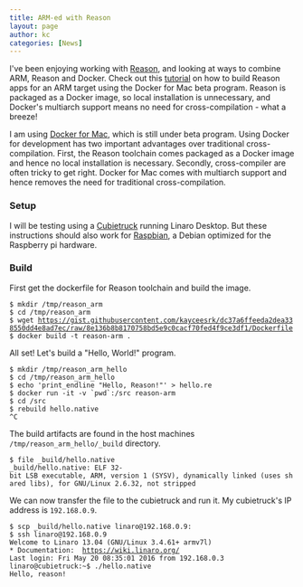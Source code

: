 ```yaml
---
title: ARM-ed with Reason
layout: page
author: kc
categories: [News]
---
```


I've been enjoying working with [Reason](http://facebook.github.io/reason/), and looking at ways to combine ARM, Reason
and Docker. Check out this [tutorial](http://kcsrk.info/reason/arm/2016/05/16/armed-with-reason/)
on how to build Reason apps for an ARM target using the Docker for Mac
beta program. Reason is packaged as a Docker image, so local installation is unnecessary, and Docker's multiarch support means no need for cross-compilation - what a breeze!

I am using [Docker for Mac](https://blog.docker.com/2016/03/docker-for-mac-windows-beta/), which is still under beta program. Using Docker for development has two important advantages over traditional cross-compilation. First, the Reason toolchain comes packaged as a Docker image and hence no local installation is necessary. Secondly, cross-compiler are often tricky to get right. Docker for Mac comes with multiarch support and hence removes the need for traditional cross-compilation.

### Setup

I will be testing using a [Cubietruck](https://en.wikipedia.org/wiki/Cubieboard) running Linaro
Desktop. But these instructions should also work for [Raspbian](https://www.raspbian.org/), a Debian optimized for the
Raspberry pi hardware.

### Build

First get the dockerfile for Reason toolchain and build the image.

`$ mkdir /tmp/reason_arm`  
`$ cd /tmp/reason_arm`  
`$ wget `[`https://gist.githubusercontent.com/kayceesrk/dc37a6ffeeda2dea338550dd4e8ad7ec/raw/8e136b8b8170758bd5e9c0cacf70fed4f9ce3df1/Dockerfile`](https://gist.githubusercontent.com/kayceesrk/dc37a6ffeeda2dea338550dd4e8ad7ec/raw/8e136b8b8170758bd5e9c0cacf70fed4f9ce3df1/Dockerfile)  
`$ docker build -t reason-arm .`

All set! Let's build a "Hello, World!" program.

`$ mkdir /tmp/reason_arm_hello`  
`$ cd /tmp/reason_arm_hello`  
`$ echo 'print_endline "Hello, Reason!"' > hello.re`  
`` $ docker run -it -v `pwd`:/src reason-arm ``  
`$ cd /src`  
`$ rebuild hello.native`  
`^C`

The build artifacts are found in the host machines
`/tmp/reason_arm_hello/_build` directory.

`$ file _build/hello.native`  
`_build/hello.native: ELF 32-bit LSB executable, ARM, version 1 (SYSV), dynamically linked (uses shared libs), for GNU/Linux 2.6.32, not stripped`

We can now transfer the file to the cubietruck and run it. My
cubietruck's IP address is `192.168.0.9`.

`$ scp _build/hello.native linaro@192.168.0.9:`  
`$ ssh linaro@192.168.0.9`  
`Welcome to Linaro 13.04 (GNU/Linux 3.4.61+ armv7l)`  
`* Documentation:  `[`https://wiki.linaro.org/`](https://wiki.linaro.org/)  
`Last login: Fri May 20 08:35:01 2016 from 192.168.0.3`  
`linaro@cubietruck:~$ ./hello.native`  
`Hello, reason!`
